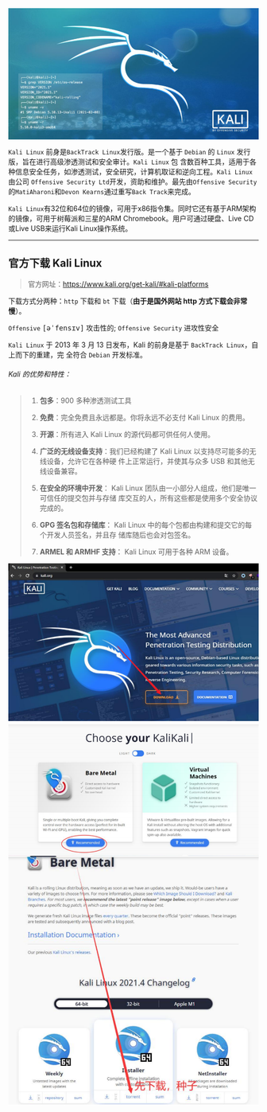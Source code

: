 
<img src="assets/image/渗透测试系统Kali_Linux/Kali_Linux/一、Kali_Linux 简介/Kali Linux图标.png" alt="Kali Linux图标" align=center />

`Kali Linux` 前身是`BackTrack Linux`发行版。是一个基于 `Debian` 的 `Linux` 发行版，旨在进行高级渗透测试和安全审计。`Kali Linux` 包 含数百种工具，适用于各种信息安全任务，如渗透测试，安全研究，计算机取证和逆向工程。`Kali Linux` 由公司 `Offensive Security Ltd`开发，资助和维护。最先由`Offensive Security`的`MatiAharoni`和`Devon Kearns`通过重写`Back Track`来完成。

`Kali Linux`有32位和64位的镜像，可用于x86指令集。同时它还有基于ARM架构的镜像，可用于树莓派和三星的ARM Chromebook。用户可通过硬盘、Live CD或Live USB来运行Kali Linux操作系统。

----------

## 官方下载 Kali Linux 

> 官方网址：https://www.kali.org/get-kali/#kali-platforms 

下载方式分两种：`http` 下载和 `bt` 下载（**由于是国外网站 http 方式下载会非常慢**）。

`Offensive` <kbd>[əˈfensɪv]</kbd> 攻击性的; `Offensive Security` 进攻性安全

`Kali Linux` 于 2013 年 3 月 13 日发布，Kali 的前身是基于 `BackTrack Linux`，自上而下的重建，完 全符合 `Debian` 开发标准。


###### Kali 的优势和特性：

> 1. **包多**：900 多种渗透测试工具
> 
> 2. **免费**：完全免费且永远都是。你将永远不必支付 Kali Linux 的费用。
> 
> 3. **开源**：所有进入 Kali Linux 的源代码都可供任何人使用。
> 
> 4. **广泛的无线设备支持**：我们已经构建了 Kali Linux 以支持尽可能多的无线设备，允许它在各种硬 件上正常运行，并使其与众多 USB 和其他无线设备兼容。
> 
> 5. **在安全的环境中开发**： Kali Linux 团队由一小部分人组成，他们是唯一可信任的提交包并与存储 库交互的人，所有这些都是使用多个安全协议完成的。
> 
> 6. **GPG 签名包和存储库**： Kali Linux 中的每个包都由构建和提交它的每个开发人员签名，并且存 储库随后也会对包签名。
> 
> 7. **ARMEL 和 ARMHF 支持**： Kali Linux 可用于各种 ARM 设备。


<img src="assets/image/渗透测试系统Kali_Linux/Kali_Linux/一、Kali_Linux 简介/官方下载 Kali Linux/官网kali下载.png" alt="官网kali下载" align=center />

<img src="assets/image/渗透测试系统Kali_Linux/Kali_Linux/一、Kali_Linux 简介/官方下载 Kali Linux/选择kali镜像文件下载.png" alt="选择kali镜像文件下载" align=center />

<img src="assets/image/渗透测试系统Kali_Linux/Kali_Linux/一、Kali_Linux 简介/官方下载 Kali Linux/下载kali种子文件.png" alt="下载kali种子文件" align=center />

